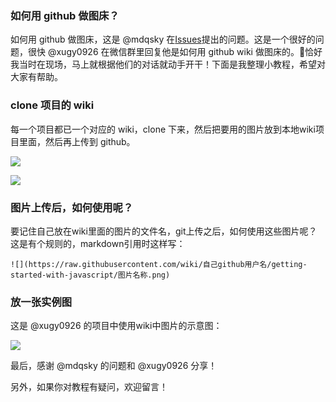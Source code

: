 ### 如何用 github 做图床？

如何用 github 做图床，这是 @mdqsky 在[Issues](https://github.com/xugy0926/getting-started-with-javascript/issues/408)提出的问题。这是一个很好的问题，很快 @xugy0926 在微信群里回复他是如何用 github wiki 做图床的。恰好我当时在现场，马上就根据他们的对话就动手开干！下面是我整理小教程，希望对大家有帮助。

### clone 项目的 wiki

每一个项目都已一个对应的 wiki，clone 下来，然后把要用的图片放到本地wiki项目里面，然后再上传到 github。

![](https://raw.githubusercontent.com/wiki/antarts/getting-started-with-javascript/githubwiki.png)

![](https://raw.githubusercontent.com/wiki/antarts/getting-started-with-javascript/clone.png)

### 图片上传后，如何使用呢？

要记住自己放在wiki里面的图片的文件名，git上传之后，如何使用这些图片呢？这是有个规则的，markdown引用时这样写：

`![](https://raw.githubusercontent.com/wiki/自己github用户名/getting-started-with-javascript/图片名称.png)`

### 放一张实例图

这是 @xugy0926 的项目中使用wiki中图片的示意图：

![](https://raw.githubusercontent.com/wiki/antarts/getting-started-with-javascript/image_hosting.png)

最后，感谢 @mdqsky 的问题和 @xugy0926 分享！

另外，如果你对教程有疑问，欢迎留言！

